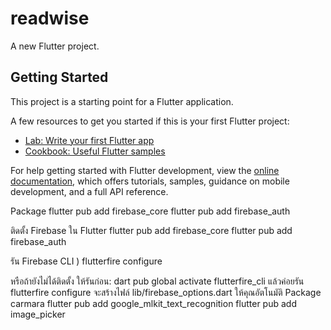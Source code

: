 # readwise

A new Flutter project.

## Getting Started

This project is a starting point for a Flutter application.

A few resources to get you started if this is your first Flutter project:

- [Lab: Write your first Flutter app](https://docs.flutter.dev/get-started/codelab)
- [Cookbook: Useful Flutter samples](https://docs.flutter.dev/cookbook)

For help getting started with Flutter development, view the
[online documentation](https://docs.flutter.dev/), which offers tutorials,
samples, guidance on mobile development, and a full API reference.

Package
flutter pub add firebase_core
flutter pub add firebase_auth

ติดตั้ง Firebase ใน Flutter
flutter pub add firebase_core
flutter pub add firebase_auth

รัน Firebase CLI )
flutterfire configure

หรือถ้ายังไม่ได้ติดตั้ง ให้รันก่อน:
dart pub global activate flutterfire_cli
แล้วค่อยรัน flutterfire configure
จะสร้างไฟล์ lib/firebase_options.dart ให้คุณอัตโนมัติ
Package carmara
flutter pub add google_mlkit_text_recognition
flutter pub add image_picker
